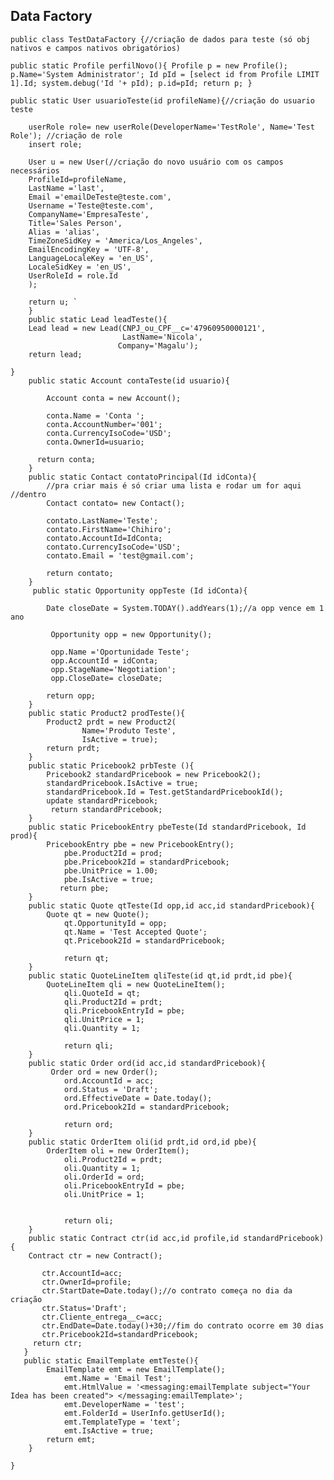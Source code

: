 ## Data Factory

`public class TestDataFactory {//criação de dados para teste (só obj nativos e campos nativos obrigatórios)`

`public static Profile perfilNovo(){
        Profile p = new Profile();
		p.Name='System Administrator';
        Id pId = [select id from Profile LIMIT 1].Id;
        system.debug('Id '+ pId);
        p.id=pId;
        return p;
    }`	

`public static User usuarioTeste(id profileName){//criação do usuario teste`

        userRole role= new userRole(DeveloperName='TestRole', Name='Test Role'); //criação de role  
        insert role;
        
        User u = new User(//criação do novo usuário com os campos necessários
        ProfileId=profileName,
        LastName ='last',
        Email ='emailDeTeste@teste.com',
        Username ='Teste@teste.com',
        CompanyName='EmpresaTeste',
        Title='Sales Person',
        Alias = 'alias',
        TimeZoneSidKey = 'America/Los_Angeles',
        EmailEncodingKey = 'UTF-8',
        LanguageLocaleKey = 'en_US',
        LocaleSidKey = 'en_US',
        UserRoleId = role.Id
        );
        
        return u; `
        }
        public static Lead leadTeste(){
        Lead lead = new Lead(CNPJ_ou_CPF__c='47960950000121',
                             LastName='Nicola',
                            Company='Magalu');
        return lead;
        
    }
        public static Account contaTeste(id usuario){
            
            Account conta = new Account();
                       
            conta.Name = 'Conta ';
            conta.AccountNumber='001';
            conta.CurrencyIsoCode='USD';
            conta.OwnerId=usuario;
         
          return conta;
        }
        public static Contact contatoPrincipal(Id idConta){
            //pra criar mais é só criar uma lista e rodar um for aqui 			//dentro
            Contact contato= new Contact();
                    
            contato.LastName='Teste';
            contato.FirstName='Chihiro';
            contato.AccountId=IdConta;
            contato.CurrencyIsoCode='USD';
            contato.Email = 'test@gmail.com';
                         
            return contato;
        }
         public static Opportunity oppTeste (Id idConta){
            
            Date closeDate = System.TODAY().addYears(1);//a opp vence em 1 ano
          
             Opportunity opp = new Opportunity(); 
              
             opp.Name ='Oportunidade Teste';
             opp.AccountId = idConta;
             opp.StageName='Negotiation';
             opp.CloseDate= closeDate;
             
            return opp;      
        }
        public static Product2 prodTeste(){
            Product2 prdt = new Product2(
                    Name='Produto Teste', 
                   	IsActive = true);
            return prdt;
        }
        public static Pricebook2 prbTeste (){
            Pricebook2 standardPricebook = new Pricebook2();
            standardPricebook.IsActive = true;
            standardPricebook.Id = Test.getStandardPricebookId();
            update standardPricebook;
             return standardPricebook;            
        }
        public static PricebookEntry pbeTeste(Id standardPricebook, Id prod){
            PricebookEntry pbe = new PricebookEntry();
                pbe.Product2Id = prod;
                pbe.Pricebook2Id = standardPricebook;
                pbe.UnitPrice = 1.00;
                pbe.IsActive = true;
               return pbe;
        }
        public static Quote qtTeste(Id opp,id acc,id standardPricebook){
            Quote qt = new Quote();            
                qt.OpportunityId = opp;
                qt.Name = 'Test Accepted Quote';
                qt.Pricebook2Id = standardPricebook;
         
                return qt; 
        }
        public static QuoteLineItem qliTeste(id qt,id prdt,id pbe){
            QuoteLineItem qli = new QuoteLineItem();
                qli.QuoteId = qt;
                qli.Product2Id = prdt;
                qli.PricebookEntryId = pbe;
                qli.UnitPrice = 1;
                qli.Quantity = 1;
                
                return qli;
        }
        public static Order ord(id acc,id standardPricebook){
             Order ord = new Order();
                ord.AccountId = acc;
                ord.Status = 'Draft';
                ord.EffectiveDate = Date.today();
                ord.Pricebook2Id = standardPricebook;
                
                return ord;
        }
        public static OrderItem oli(id prdt,id ord,id pbe){
            OrderItem oli = new OrderItem();  
                oli.Product2Id = prdt;
                oli.Quantity = 1;
                oli.OrderId = ord;
                oli.PricebookEntryId = pbe;
                oli.UnitPrice = 1;
                
                
                return oli;
        }
        public static Contract ctr(id acc,id profile,id standardPricebook){
       	Contract ctr = new Contract();
           
           ctr.AccountId=acc;
           ctr.OwnerId=profile;
           ctr.StartDate=Date.today();//o contrato começa no dia da criação
           ctr.Status='Draft';
           ctr.Cliente_entrega__c=acc;
           ctr.EndDate=Date.today()+30;//fim do contrato ocorre em 30 dias
           ctr.Pricebook2Id=standardPricebook;
         return ctr;
       }
       public static EmailTemplate emtTeste(){
            EmailTemplate emt = new EmailTemplate();
            	emt.Name = 'Email Test';
                emt.HtmlValue = '<messaging:emailTemplate subject="Your Idea has been created"> </messaging:emailTemplate>';
                emt.DeveloperName = 'test';
                emt.FolderId = UserInfo.getUserId();
                emt.TemplateType = 'text';
                emt.IsActive = true;
            return emt;
        }    
`}`
